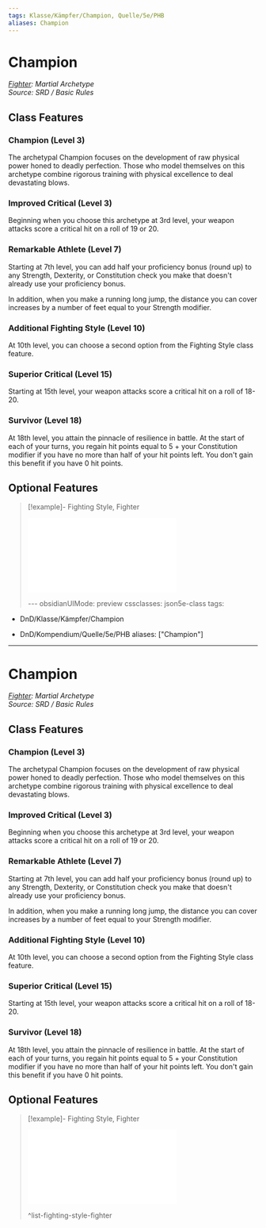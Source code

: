 ```yaml
---
tags: Klasse/Kämpfer/Champion, Quelle/5e/PHB
aliases: Champion
---
```

Champion
========

[_Fighter_](../Kämpfer.md)_: Martial Archetype_  
_Source: SRD / Basic Rules_

Class Features
--------------

### Champion (Level 3)

The archetypal Champion focuses on the development of raw physical power honed to deadly perfection. Those who model themselves on this archetype combine rigorous training with physical excellence to deal devastating blows.

### Improved Critical (Level 3)

Beginning when you choose this archetype at 3rd level, your weapon attacks score a critical hit on a roll of 19 or 20.

### Remarkable Athlete (Level 7)

Starting at 7th level, you can add half your proficiency bonus (round up) to any Strength, Dexterity, or Constitution check you make that doesn't already use your proficiency bonus.

In addition, when you make a running long jump, the distance you can cover increases by a number of feet equal to your Strength modifier.

### Additional Fighting Style (Level 10)

At 10th level, you can choose a second option from the Fighting Style class feature.

### Superior Critical (Level 15)

Starting at 15th level, your weapon attacks score a critical hit on a roll of 18-20.

### Survivor (Level 18)

At 18th level, you attain the pinnacle of resilience in battle. At the start of each of your turns, you regain hit points equal to 5 + your Constitution modifier if you have no more than half of your hit points left. You don't gain this benefit if you have 0 hit points.

Optional Features
-----------------

> \[!example\]- Fighting Style, Fighter
> 
> ![embedded image](list-fighting-style-fighter.md#Fighting%20Style,%20Fighter "Attachment")
> 
> \--- obsidianUIMode: preview cssclasses: json5e-class tags:

*   DnD/Klasse/Kämpfer/Champion
    
*   DnD/Kompendium/Quelle/5e/PHB aliases: \["Champion"\]
    

* * *

Champion
========

[_Fighter_](../Kämpfer.md)_: Martial Archetype_  
_Source: SRD / Basic Rules_

Class Features
--------------

### Champion (Level 3)

The archetypal Champion focuses on the development of raw physical power honed to deadly perfection. Those who model themselves on this archetype combine rigorous training with physical excellence to deal devastating blows.

### Improved Critical (Level 3)

Beginning when you choose this archetype at 3rd level, your weapon attacks score a critical hit on a roll of 19 or 20.

### Remarkable Athlete (Level 7)

Starting at 7th level, you can add half your proficiency bonus (round up) to any Strength, Dexterity, or Constitution check you make that doesn't already use your proficiency bonus.

In addition, when you make a running long jump, the distance you can cover increases by a number of feet equal to your Strength modifier.

### Additional Fighting Style (Level 10)

At 10th level, you can choose a second option from the Fighting Style class feature.

### Superior Critical (Level 15)

Starting at 15th level, your weapon attacks score a critical hit on a roll of 18-20.

### Survivor (Level 18)

At 18th level, you attain the pinnacle of resilience in battle. At the start of each of your turns, you regain hit points equal to 5 + your Constitution modifier if you have no more than half of your hit points left. You don't gain this benefit if you have 0 hit points.

Optional Features
-----------------

> \[!example\]- Fighting Style, Fighter
> 
> ![embedded image](list-fighting-style-fighter.md#Fighting%20Style,%20Fighter "Attachment")
> 
> ^list-fighting-style-fighter